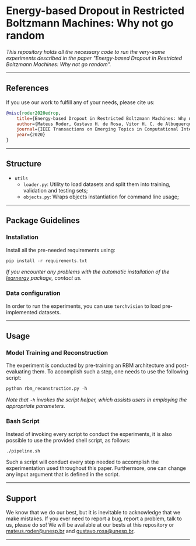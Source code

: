# Energy-based Dropout in Restricted Boltzmann Machines: Why not go random

*This repository holds all the necessary code to run the very-same experiments described in the paper "Energy-based Dropout in Restricted Boltzmann Machines: Why not go random".*

---

## References

If you use our work to fulfill any of your needs, please cite us:

```BibTex
@misc{roder2020edrop,
    title={Energy-based Dropout in Restricted Boltzmann Machines: Why not go random},
    author={Mateus Roder, Gustavo H. de Rosa, Vitor H. C. de Albuquerque, André L. D. Rossi and João P. Papa},
    journal={IEEE Transactions on Emerging Topics in Computational Intelligence},
    year={2020}
}
```

---

## Structure

 * `utils`
   * `loader.py`: Utility to load datasets and split them into training, validation and testing sets;
   * `objects.py`: Wraps objects instantiation for command line usage;
   
   
---

## Package Guidelines

### Installation

Install all the pre-needed requirements using:

```Python
pip install -r requirements.txt
```
*If you encounter any problems with the automatic installation of the [learnergy](https://github.com/gugarosa/learnergy) package, contact us.*

### Data configuration

In order to run the experiments, you can use `torchvision` to load pre-implemented datasets.

---

## Usage

### Model Training and Reconstruction

The experiment is conducted by pre-training an RBM architecture and post-evaluating them. To accomplish such a step, one needs to use the following script:

```Python
python rbm_reconstruction.py -h
```

*Note that `-h` invokes the script helper, which assists users in employing the appropriate parameters.*

### Bash Script

Instead of invoking every script to conduct the experiments, it is also possible to use the provided shell script, as follows:

```Bash
./pipeline.sh
```

Such a script will conduct every step needed to accomplish the experimentation used throughout this paper. Furthermore, one can change any input argument that is defined in the script.

---

## Support

We know that we do our best, but it is inevitable to acknowledge that we make mistakes. If you ever need to report a bug, report a problem, talk to us, please do so! We will be available at our bests at this repository or mateus.roder@unesp.br and gustavo.rosa@unesp.br.

---
